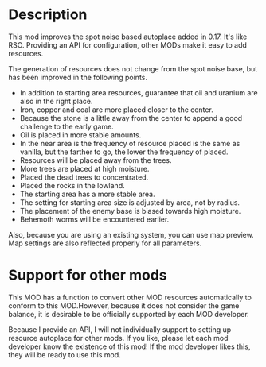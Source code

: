 # Description
This mod improves the spot noise based autoplace added in 0.17. It's like RSO. Providing an API for configuration, other MODs make it easy to add resources.

The generation of resources does not change from the spot noise base, but has been improved in the following points.
- In addition to starting area resources, guarantee that oil and uranium are also in the right place.
- Iron, copper and coal are more placed closer to the center.
- Because the stone is a little away from the center to append a good challenge to the early game.
- Oil is placed in more stable amounts.
- In the near area is the frequency of resource placed is the same as vanilla, but the farther to go, the lower the frequency of placed.
- Resources will be placed away from the trees.
- More trees are placed at high moisture.
- Placed the dead trees to concentrated.
- Placed the rocks in the lowland.
- The starting area has a more stable area.
- The setting for starting area size is adjusted by area, not by radius.
- The placement of the enemy base is biased towards high moisture.
- Behemoth worms will be encountered earlier.

Also, because you are using an existing system, you can use map preview. Map settings are also reflected properly for all parameters.

# Support for other mods
This MOD has a function to convert other MOD resources automatically to conform to this MOD.However, because it does not consider the game balance, it is desirable to be officially supported by each MOD developer.

Because I provide an API, I will not individually support to setting up resource autoplace for other mods. If you like, please let each mod developer know the existence of this mod! If the mod developer likes this, they will be ready to use this mod.